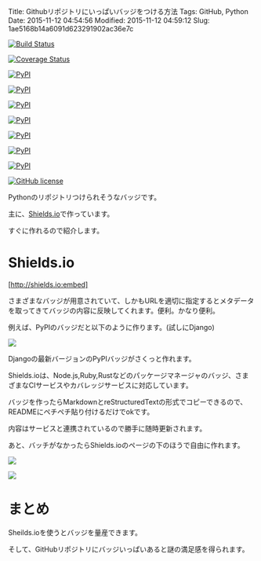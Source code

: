 Title: Githubリポジトリにいっぱいバッジをつける方法
Tags: GitHub, Python
Date: 2015-11-12 04:54:56
Modified: 2015-11-12 04:59:12
Slug: 1ae5168b14a6091d623291902ac36e7c

[![Build Status](https://travis-ci.org/yymm/mdx_embedly.svg?branch=master)](https://travis-ci.org/yymm/mdx_embedly)

[![Coverage Status](https://coveralls.io/repos/yymm/mdx_embedly/badge.svg?branch=master&service=github)](https://coveralls.io/github/yymm/mdx_embedly?branch=master)

[![PyPI](https://img.shields.io/pypi/v/mdx_embedly.svg)](https://pypi.python.org/pypi/mdx_embedly)

[![PyPI](https://img.shields.io/pypi/pyversions/mdx_embedly.svg)](https://pypi.python.org/pypi/mdx_embedly)

[![PyPI](https://img.shields.io/pypi/wheel/mdx_embedly.svg)](https://pypi.python.org/pypi/mdx_embedly)

[![PyPI](https://img.shields.io/pypi/format/mdx_embedly.svg)](https://pypi.python.org/pypi/mdx_embedly)

[![PyPI](https://img.shields.io/pypi/implementation/mdx_embedly.svg)](https://pypi.python.org/pypi/mdx_embedly)

[![PyPI](https://img.shields.io/pypi/status/mdx_embedly.svg)](https://pypi.python.org/pypi/mdx_embedly)

[![PyPI](https://img.shields.io/pypi/dm/mdx_embedly.svg)](https://pypi.python.org/pypi/mdx_embedly)

[![GitHub license](https://img.shields.io/badge/license-MIT-blue.svg)](https://opensource.org/licenses/MIT)

Pythonのリポジトリつけられそうなバッジです。

主に、[Shields.io](http://shields.io/ "Shields.io: Quality metadata badges for open source projects")で作っています。

すぐに作れるので紹介します。

# Shields.io

[http://shields.io:embed]

さまざまなバッジが用意されていて、しかもURLを適切に指定するとメタデータを取ってきてバッジの内容に反映してくれます。便利。かなり便利。

例えば、PyPIのバッジだと以下のように作ります。(試しにDjango)

![](https://i.gyazo.com/386278bda4c28eaeab14f3689d298a22.gif)

Djangoの最新バージョンのPyPIバッジがさくっと作れます。

Shields.ioは、Node.js,Ruby,Rustなどのパッケージマネージャのバッジ、さまざまなCIサービスやカバレッジサービスに対応しています。

バッジを作ったらMarkdownとreStructuredTextの形式でコピーできるので、READMEにペチペチ貼り付けるだけでokです。

内容はサービスと連携されているので勝手に随時更新されます。

あと、バッチがなかったらShields.ioのページの下のほうで自由に作れます。

![](https://i.gyazo.com/535f02ef901aa3f59785bd6f5a7ced45.gif)

![](https://img.shields.io/badge/Benri-Benri-green.svg)

# まとめ

Sheilds.ioを使うとバッジを量産できます。

そして、GitHubリポジトリにバッジいっぱいあると謎の満足感を得られます。